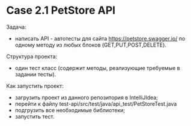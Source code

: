 # Case 2.1 PetStore API
Задача:
- написать API - автотесты для сайта https://petstore.swagger.io/ по одному методу из любых блоков (GET,PUT,POST,DELETE).

Структура проекта:
- один тест класс (содержит методы, реализующие требуемые в задании тесты).

Как запустить проект:
- загрузить проект из данного репозитория в IntelliJIdea;
- перейти к файлу test-api/src/test/java/api_test/PetStoreTest.java
- подгрузить все необходимые библиотеки;
- запустить тест.
